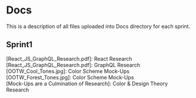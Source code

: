 # Docs
This is a description of all files uploaded into Docs directory for each sprint. 

## Sprint1
[React_JS_GraphQL_Research.pdf]: React Research <br>
[React_JS_GraphQL_Research.pdf]: GraphQL Research<br>
[OOTW_Cool_Tones.jpg]: Color Scheme Mock-Ups<br>
[OOTW_Forest_Tones.jpg]: Color Scheme Mock-Ups<br>
[Mock-Ups are a Culmination of Research]: Color & Design Theory Research<br>
